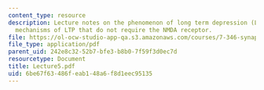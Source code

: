 ```yaml
---
content_type: resource
description: Lecture notes on the phenomenon of long term depression (LTD) and the
  mechanisms of LTP that do not require the NMDA receptor.
file: https://ol-ocw-studio-app-qa.s3.amazonaws.com/courses/7-346-synaptic-plasticity-and-memory-from-molecules-to-behavior-fall-2007/6be67f63486feab148a6f8d1eec95135_Lecture5.pdf
file_type: application/pdf
parent_uid: 242e8c32-52b7-bfe3-b8b0-7f59f3d0ec7d
resourcetype: Document
title: Lecture5.pdf
uid: 6be67f63-486f-eab1-48a6-f8d1eec95135
---
```

